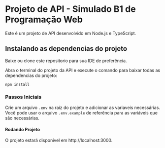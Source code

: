 # Projeto de API - Simulado B1 de Programação Web

Este é um projeto de API desenvolvido em Node.js e TypeScript.

## Instalando as dependencias do projeto

Baixe ou clone este repositorio para sua IDE de preferência.

Abra o terminal do projeto da API e execute o comando para baixar todas as dependencias do projeto:
```
npm install
``` 

### Passos Iniciais

Crie um arquivo `.env` na raiz do projeto e adicionar as variaveis necessárias. Você pode usar o arquivo `.env.example` de referência para as variáveis que são necessárias.

#### Rodando Projeto




O projeto estará disponível em http://localhost:3000.




